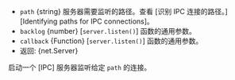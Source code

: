 <!-- YAML
added: v0.1.90
-->

* `path` {string} 服务器需要监听的路径。查看 [识别 IPC 连接的路径。][Identifying paths for IPC connections]。
* `backlog` {number} [`server.listen()`] 函数的通用参数。
* `callback` {Function} [`server.listen()`] 函数的通用参数。
* 返回: {net.Server}

启动一个 [IPC] 服务器监听给定 `path` 的连接。
